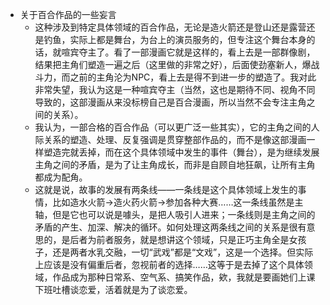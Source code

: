 - 关于百合作品的一些妄言
	- 这种涉及到特定具体领域的百合作品，无论是造火箭还是登山还是露营还是钓鱼，实际上都是舞台，为台上的演员服务的，但专注这个舞台本身的话，就喧宾夺主了。看了一部漫画它就是这样的，看上去是一部群像剧，结果把主角们塑造一遍之后（这里做的非常之好），后面使劲塞新人，爆战斗力，而之前的主角沦为NPC，看上去是得不到进一步的塑造了。我对此非常失望，我认为这是一种喧宾夺主（当然，这也是期待不同、视角不同导致的，这部漫画从来没标榜自己是百合漫画，所以当然不会专注主角之间的关系）。
	- 我认为，一部合格的百合作品（可以更广泛一些其实），它的主角之间的人际关系的塑造、处理、反复强调是贯穿整部作品的，而不是像这部漫画一样塑造完就丢掉，而在这个具体领域中发生的事件（舞台），是为继续发展主角之间的矛盾，是为了让主角成长，而非是自顾自地狂飙，让所有主角都成为配角。
	- 这就是说，故事的发展有两条线——一条线是这个具体领域上发生的事情，比如造水火箭->造火药火箭->参加各种大赛……这一条线虽然是主轴，但是它也可以说是噱头，是把人吸引人进来；一条线则是主角之间的矛盾的产生、加深、解决的循环。如何处理这两条线之间的关系是很有意思的，是后者为前者服务，就是想讲这个领域，只是正巧主角全是女孩子，还是两者水乳交融，一切“武戏”都是“文戏”，这是一个选择。但实际上应该是没有偏重后者，忽视前者的选择……这等于是去掉了这个具体领域，作品成为那种日常系、空气系、搞笑作品，欸，我就是要画她们上课下班吐槽谈恋爱，活着就是为了谈恋爱。